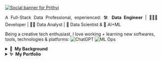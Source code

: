[![Social banner for Prithvi](https://github.com/Prithvijeet-Singh-Rathaur/PrithviWorks/blob/main/Hi%2C%20I’m%20Prithvijeet%20Singh%20Rathaur.png)](https://www.linkedin.com/in/prithvijeet-rathaur/)

<p align="justify"> A Full-Stack Data Professional, experienced: 🛠️ <b>Data Engineer</b> | 👨🏻‍💻 Developer | 🕵🏻 Data Analyst | 🧬 Data Scientist & 🤖 AI+ML </p>

Being a creative tech enthusiast, I love working + learning new softwares, tools, technologies & platforms: ![ChatGPT](https://img.shields.io/badge/-AI-000?&logo=OpenAI) ![ML Ops](https://img.shields.io/badge/-ML_Ops-000?&logo=numpy) 


<details>   <summary><b> 👨 &nbsp;My&nbsp;Background </b></summary> 

<br>
<p align="justify">I am a MS CS student with over four years of professional experience in eCommerce and Internet Services Industry.</p>

<p align="justify">I started in 2020 with Python, making simple data exploration projects and expanding my knowledge over time. Around mid-to-end 2021, I started to learn Machine Learning and Deep Learning concepts with Python libraries like SciKitLearn, Keras, TensorFlow to create predictive models. During this time I also started with my Analytics post graduate program and learned Big Data tools like Apache hadoop with Hive and Pig for web scraping and Business Intelligence tools like Tableau, Power BI and IBM Cognos. I am currently working at Tucows as a Customer Intelligence Researcher, building a strong foundation in data analytics and reporting.</p>

<p align="justify">Over the last year, my knowledge and experience with Business Intelligence tools have expanded, as has my interest. I am proficient in using Tableau and Power BI with Python and SQL environment, as well as Google Cloud Platform. I also have a solid understanding of Mathematics and Statistics, and am able to work with large and complex datasets. My goal with data analytics, visualization and Reporting is to help others. I enjoy being able to create something that stakeholders can use to make their decisions easier and data driven.</p>
</details>

<details>  <summary><b>✨&nbsp;&nbsp;My&nbsp;Portfolio</b></summary>
